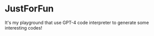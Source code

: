 # JustForFun
It's my playground that use GPT-4 code interpreter to generate some interesting codes!
